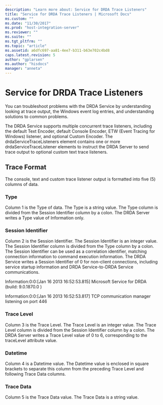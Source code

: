 ```yaml
---
description: "Learn more about: Service for DRDA Trace Listeners"
title: "Service for DRDA Trace Listeners | Microsoft Docs"
ms.custom: ""
ms.date: "11/30/2017"
ms.prod: "host-integration-server"
ms.reviewer: ""
ms.suite: ""
ms.tgt_pltfrm: ""
ms.topic: "article"
ms.assetid: a6dfc697-aa81-4ee7-b311-b63e702c4bd8
caps.latest.revision: 5
author: "gplarsen"
ms.author: "hisdocs"
manager: "anneta"
---
```

# Service for DRDA Trace Listeners
You can troubleshoot problems with the DRDA Service by understanding looking at trace output, the Windows event log entries, and understanding solutions to common problems.  
  
 The DRDA Service supports multiple concurrent trace listeners, including the default Text Encoder, default Console Encoder, ETW (Event Tracing for Windows) listener, and optional Custom Encoder. The drdaServiceTraceListeners element contains one or more drdaServiceTraceListener elements to instruct the DRDA Server to send trace output to optional custom text trace listeners.  
  
## Trace Format  
 The console, text and custom trace listener output is formatted into five (5) columns of data.  
  
### Type  
 Column 1 is the Type of data. The Type is a string value. The Type column is divided from the Session Identifier column by a colon. The DRDA Server writes a Type value of Information only.  
  
### Session Identifier  
 Column 2 is the Session Identifier. The Session Identifier is an integer value. The Session Identifier column is divided from the Type column by a colon. The Session Identifier can be used as a correlation identifier, matching connection information to command execution information. The DRDA Service writes a Session Identifier of 0 for non-client connections, including service startup information and DRDA Service-to-DRDA Service communications.  
  
 Information:0:0:[Jan 16 2013 16:52:53.815] Microsoft Service for DRDA (build: 9.0.1870.0 )  
  
 Information:0:0:[Jan 16 2013 16:52:53.817] TCP communication manager listening on port 446  
  
### Trace Level  
 Column 3 is the Trace Level. The Trace Level is an integer value. The Trace Level column is divided from the Session Identifier column by a colon. The DRDA Server writes a Trace Level value of 0 to 6, corresponding to the traceLevel attribute value.  
  
### Datetime  
 Column 4 is a Datetime value. The Datetime value is enclosed in square brackets to separate this column from the preceding Trace Level and following Trace Data columns.  
  
### Trace Data  
 Column 5 is the Trace Data value. The Trace Data is a string value.
